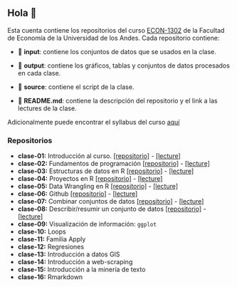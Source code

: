 ## Hola 👋

Esta cuenta contiene los repositorios del curso [ECON-1302](https://github.com/taller-r-202301) de la Facultad de Economía de la Universidad de los Andes. Cada repositorio contiene:

- :file_folder: **input**: contiene los conjuntos de datos que se usados en la clase.

- :file_folder: **output**: contiene los gráficos, tablas y conjuntos de datos procesados en cada clase. 

- :file_folder: **source**: contiene el script de la clase.

- :book: **README.md**: contiene la descripción del repositorio y el link a las lectures de la clase.

Adicionalmente puede encontrar el syllabus del curso [aquí](https://github.com/taller-r-202301/.github/blob/main/syllabus.pdf)

### Repositorios
- **clase-01:** Introducción al curso. [[repositorio]](https://github.com/taller-r-202301/clase-01) -  [[lecture]](https://lectures-r.gitlab.io/uniandes-202301/clase-01/)
- **clase-02:** Fundamentos de programación [[repositorio]](https://github.com/taller-r-202301/clase-02) -  [[lecture]](https://lectures-r.gitlab.io/uniandes-202301/clase-02/)
- **clase-03:** Estructuras de datos en R [[repositorio]](https://github.com/taller-r-202301/clase-03) -  [[lecture]](https://lectures-r.gitlab.io/uniandes-202301/clase-03/)
- **clase-04:** Proyectos en R [[repositorio]](https://github.com/taller-r-202301/clase-04) -  [[lecture]](https://lectures-r.gitlab.io/uniandes-202301/clase-04/)
- **clase-05:** Data Wrangling en R [[repositorio]](https://github.com/taller-r-202301/clase-05) -  [[lecture]](https://lectures-r.gitlab.io/uniandes-202301/clase-05/)
- **clase-06:** Github [[repositorio]](https://github.com/taller-r-202301/clase-06) -  [[lecture]](https://lectures-r.gitlab.io/uniandes-202301/clase-06/)
- **clase-07:** Combinar conjuntos de datos [[repositorio]](https://github.com/taller-r-202301/clase-07) -  [[lecture]](https://lectures-r.gitlab.io/uniandes-202301/clase-07/)
- **clase-08:** Describir/resumir un conjunto de datos [[repositorio]](https://github.com/taller-r-202301/clase-08) -  [[lecture]](https://lectures-r.gitlab.io/uniandes-202301/clase-08/)
- **clase-09:** Visualización de información: `ggplot`
- **clase-10:** Loops
- **clase-11:** Familia Apply
- **clase-12:** Regresiones
- **clase-13:** Introducción a datos GIS
- **clase-14:** Introducción a web-scraping
- **clase-15:** Introducción a la minería de texto
- **clase-16:** Rmarkdown

